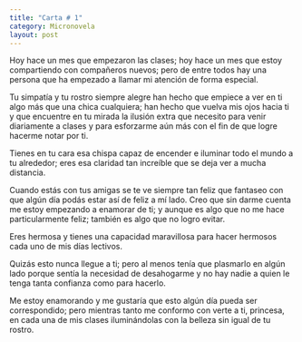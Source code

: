 ```yaml
---
title: "Carta # 1"
category: Micronovela
layout: post
---
```


Hoy hace un mes que empezaron las clases; hoy hace un mes que estoy compartiendo con compañeros nuevos; pero de entre todos hay una persona que ha empezado a llamar mi atención de forma especial.

Tu simpatía y tu rostro siempre alegre han hecho que empiece a ver en ti algo más que una chica cualquiera; han hecho que vuelva mis ojos hacia ti y que encuentre en tu mirada la ilusión extra que necesito para venir diariamente a clases y para esforzarme aún más con el fin de que logre hacerme notar por ti.

Tienes en tu cara esa chispa capaz de encender e iluminar todo el mundo a tu alrededor; eres esa claridad tan increíble que se deja ver a mucha distancia.

Cuando estás con tus amigas se te ve siempre tan feliz que fantaseo con que algún día podás estar así de feliz a mí lado. Creo que sin darme cuenta me estoy empezando a enamorar de ti; y aunque es algo que no me hace particularmente feliz; también es algo que no logro evitar.

Eres hermosa y tienes una capacidad maravillosa para hacer hermosos cada uno de mis días lectivos.

Quizás esto nunca llegue a ti; pero al menos tenía que plasmarlo en algún lado porque sentía la necesidad de desahogarme y no hay nadie a quien le tenga tanta confianza como para hacerlo.

Me estoy enamorando y me gustaría que esto algún día pueda ser correspondido; pero mientras tanto me conformo con verte a ti, princesa, en cada una de mis clases iluminándolas con la belleza sin igual de tu rostro.
